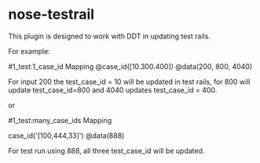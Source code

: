 # nose-testrail

This plugin is designed to work with DDT in updating test rails.

For example:

#1_test:1_case_id Mapping
@case_id([10.300.400])
@data(200, 800, 4040)

For input 200 the test_case_id = 10 will be updated in test rails, for 800 will update test_case_id=800 and 4040 updates test_case_id = 400.


or

#1_test:many_case_ids Mapping

case_id('[100,444,33]')
@data(888)

For test run using 888, all three test_case_id will be updated.
